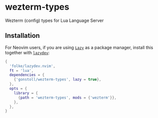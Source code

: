 # wezterm-types

Wezterm (config) types for Lua Language Server

## Installation

For Neovim users, if you are using [`Lazy`](https://github.com/folke/lazy.nvim)
as a package manager, install this together with
[`lazydev`](https://github.com/folke/lazydev.nvim):

```lua
{
  'folke/lazydev.nvim',
  ft = 'lua',
  dependencies = {
    {'gonstoll/wezterm-types', lazy = true},
  },
  opts = {
    library = {
      {path = 'wezterm-types', mods = {'wezterm'}},
    },
  },
}
```

